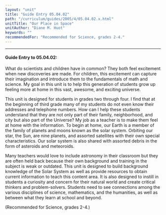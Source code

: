 ```yaml
---
layout: "unit"
title: "Guide Entry 05.04.02"
path: "/curriculum/guides/2005/4/05.04.02.x.html"
unitTitle: "Our Place in Space"
unitAuthor: "Diane M. Huot"
keywords: ""
recommendedFor: "Recommended for Science, grades 2-4."
---
```

<body>
<hr/>
<h4>
Guide Entry to 05.04.02:
</h4>
<p>
What do scientists and children have in common? They both feel excitement when new discoveries are made. For children, this excitement can capture their imagination and introduce them to the fundamentals of math and science. My goal in this unit is to help this generation of students grow up feeling more at home in this vast, awesome, and exciting universe.
</p>
<p>
This unit is designed for students in grades two through four.  I find that at the beginning of third grade many of my students do not even know their addresses and telephone numbers.  How can I help these students understand that they are not only part of their family, neighborhood, and city but also part of the Universe?  My job as a teacher is to make them feel at home with the information. To begin at home, our Earth is a member of the family of planets and moons known as the solar system.  Orbiting our star, the Sun, are nine planets, and assorted satellites with their own special characteristics.  Our solar system is also shared with assorted debris in the form of asteroids and meteoroids.
</p>
<p>
Many teachers would love to include astronomy in their classroom but they are often held back because their own background and training in the subject is weak or outdated. This unit is designed to build background knowledge of the Solar System as well as provide resources to obtain current information to teach this content area. It is also designed to instill in students a curiosity and concern for their natural world and create critical thinkers and problem-solvers.  Students need to see connections among the various disciplines of science, mathematics, and the humanities, as well as between what they learn at school and beyond.
</p>
<p>
(Recommended for Science, grades 2-4.)
</p>
</body>